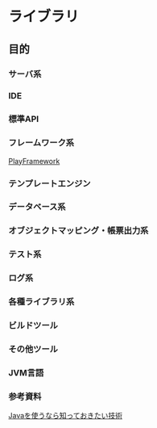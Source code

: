 # ライブラリ

## 目的


### サーバ系

### IDE

### 標準API

### フレームワーク系
[PlayFramework](2nd_half_deliverables/doc/PlayFramework.md)
### テンプレートエンジン

### データベース系

### オブジェクトマッピング・帳票出力系

### テスト系

### ログ系

### 各種ライブラリ系

### ビルドツール

### その他ツール

### JVM言語

### 参考資料
[Javaを使うなら知っておきたい技術](https://qiita.com/disc99/items/727b51dbe737602a5c91)
